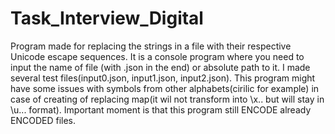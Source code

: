 # Task_Interview_Digital
Program made for replacing the strings in a file with their respective Unicode escape sequences.
It is a console program where you need to input the name of file (with .json in the end) or absolute path to it. 
I made several test files(input0.json, input1.json, input2.json).
This program might have some issues with symbols from other alphabets(cirilic for example) in case of creating of replacing map(it wil not transform into \x.. but will stay in \u... format). 
Important moment is that this program still ENCODE already ENCODED files.
